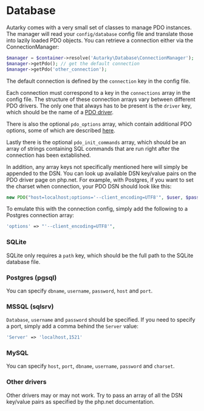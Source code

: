 # Database

Autarky comes with a very small set of classes to manage PDO instances. The manager will read your `config/database` config file and translate those into lazily loaded PDO objects. You can retrieve a connection either via the ConnectionManager:

```php
$manager = $container->resolve('Autarky\Database\ConnectionManager');
$manager->getPdo(); // get the default connection
$manager->getPdo('other_connection');
```

The default connection is defined by the `connection` key in the config file.

Each connection must correspond to a key in the `connections` array in the config file. The structure of these connection arrays vary between different PDO drivers. The only one that always has to be present is the `driver` key, which should be the name of a [PDO driver](http://php.net/manual/en/pdo.drivers.php).

There is also the optional `pdo_options` array, which contain additional PDO options, some of which are described [here](http://php.net/manual/en/pdo.setattribute.php).

Lastly there is the optional `pdo_init_commands` array, which should be an array of strings containing SQL commands that are run right after the connection has been extablished.

In addition, any array keys not specifically mentioned here will simply be appended to the DSN. You can look up available DSN key/value pairs on the PDO driver page on php.net. For example, with Postgres, if you want to set the charset when connection, your PDO DSN should look like this:

```php
new PDO("host=localhost;options='--client_encoding=UTF8'", $user, $pass);
```

To emulate this with the connection config, simply add the following to a Postgres connection array:

```php
'options' => "'--client_encoding=UTF8'",
```

### SQLite

SQLite only requires a `path` key, which should be the full path to the SQLite database file.

### Postgres (pgsql)

You can specify `dbname`, `username`, `password`, `host` and `port`.

### MSSQL (sqlsrv)

`Database`, `username` and `password` should be specified. If you need to specify a port, simply add a comma behind the `Server` value:

```php
'Server' => 'localhost,1521'
```

### MySQL

You can specify `host`, `port`, `dbname`, `username`, `password` and `charset`.

### Other drivers

Other drivers may or may not work. Try to pass an array of all the DSN key/value pairs as specified by the php.net documentation.
